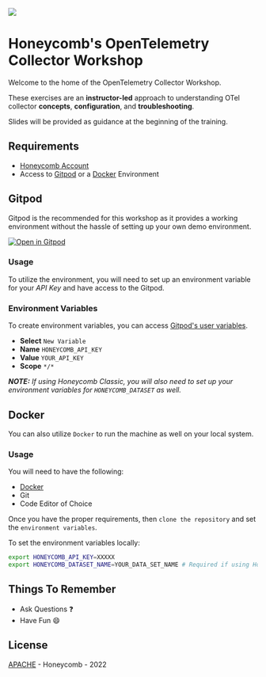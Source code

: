 ![](https://www.honeycomb.io/wp-content/themes/honeycomb/assets/img/logo_white.svg)

# Honeycomb's OpenTelemetry Collector Workshop

Welcome to the home of the OpenTelemetry Collector Workshop.

These exercises are an **instructor-led** approach to understanding OTel collector **concepts**, **configuration**, and **troubleshooting**.

Slides will be provided as guidance at the beginning of the training.

## Requirements

- [Honeycomb Account](https://ui.honeycomb.io/signup)
- Access to [Gitpod](https://gitpod.io) or a [Docker](https://www.docker.com) Environment

## Gitpod

Gitpod is the recommended for this workshop as it provides a working environment without the hassle of setting up your own demo environment.

[![Open in Gitpod](https://gitpod.io/button/open-in-gitpod.svg)](https://gitpod.io/#https://github.com/honeycombio/opentelemetry-collector-workshop/tree/wip.alayshia)
### Usage

To utilize the environment, you will need to set up an environment variable for your _API Key_ and have access to the Gitpod.

### Environment Variables

To create environment variables, you can access [Gitpod's user variables](https://gitpod.io/variables).

- **Select** `New Variable`
- **Name** `HONEYCOMB_API_KEY`
- **Value** `YOUR_API_KEY`
- **Scope** `*/*`

_**NOTE:** If using Honeycomb Classic, you will also need to set up your environment variables for `HONEYCOMB_DATASET` as well._

## Docker

You can also utilize `Docker` to run the machine as well on your local system.

### Usage

You will need to have the following:

- [Docker](https://www.docker.com)
- Git
- Code Editor of Choice

Once you have the proper requirements, then `clone the repository` and set the `environment variables`.

To set the environment variables locally: 

```sh
export HONEYCOMB_API_KEY=XXXXX
export HONEYCOMB_DATASET_NAME=YOUR_DATA_SET_NAME # Required if using Honeycomb Classic
```



## Things To Remember

- Ask Questions :question:
- Have Fun :smile:


## License

[APACHE](LICENSE) - Honeycomb - 2022